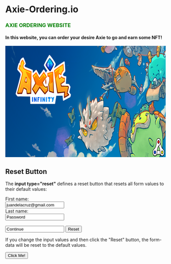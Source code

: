 # Axie-Ordering.io
<h3 style="color:green;">AXIE ORDERING WEBSITE</h3>

<h4> In this website, you can order your desire Axie to go and earn some NFT!</h4>

<img src="Axie-Infinity-logo-artwork-header.png" alt="AXIE GIF" width="800" height="350">

<h2>Reset Button</h2>

<p>The <strong>input type="reset"</strong> defines a reset button that resets all form values to their default values:</p>

<form action="/action_page.php">
  <label for="fname">First name:</label><br>
  <input type="text" id="email" name="email" value="juandelacruz@gmail.com"><br>
  <label for="lname">Last name:</label><br>
  <input type="text" id="pass" name="pass" value="Password"><br><br>
  <input type="Continue" value="Continue">
  <input type="reset">
</form> 

<p>If you change the input values and then click the "Reset" button, the form-data will be reset to the default values.</p>
<input type="button" onclick="alert('Hello World!')" value="Click Me!">
